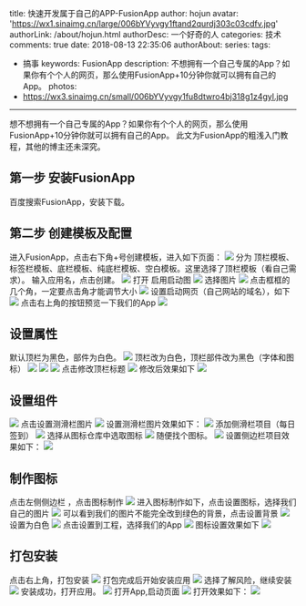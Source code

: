 title: 快速开发属于自己的APP-FusionApp
author: hojun
avatar: 'https://wx1.sinaimg.cn/large/006bYVyvgy1ftand2qurdj303c03cdfv.jpg'
authorLink: /about/hojun.html
authorDesc: 一个好奇的人
categories: 技术
comments: true
date: 2018-08-13 22:35:06
authorAbout:
series:
tags:
 - 搞事
keywords: FusionApp
description: 不想拥有一个自己专属的App？如果你有个个人的网页，那么使用FusionApp+10分钟你就可以拥有自己的App。
photos:
 - https://wx3.sinaimg.cn/small/006bYVyvgy1fu8dtwro4bj318g1z4gyl.jpg
---
想不想拥有一个自己专属的App？如果你有个个人的网页，那么使用FusionApp+10分钟你就可以拥有自己的App。
此文为FusionApp的粗浅入门教程，其他的博主还未深究。

## 第一步 安装FusionApp

百度搜索FusionApp，安装下载。

## 第二步 创建模板及配置

进入FusionApp，点击右下角+号创建模板，进入如下页面：
![](https://wx2.sinaimg.cn/large/006bYVyvgy1fu8dt682vxj318g1z4gph.jpg)
分为 顶栏模板、标签栏模板、底栏模板、纯底栏模板、空白模板。这里选择了顶栏模板（看自己需求）。
输入应用名，点击创建。
![](https://wx1.sinaimg.cn/large/006bYVyvgy1fu8dt73v02j318g1z4jwf.jpg)
打开 启用启动图 
![](https://wx3.sinaimg.cn/large/006bYVyvgy1fu8dt9e3fpj318g1z4wj8.jpg)
选择图片
![](https://wx3.sinaimg.cn/large/006bYVyvgy1fu8dt7w26rj318g1z4al4.jpg)
点击框框的几个角，一定要点击角才能调节大小
![](https://wx2.sinaimg.cn/large/006bYVyvgy1fu8dt8rp45j318g1z447v.jpg)
设置启动网页（自己网站的域名），如下
![](https://wx4.sinaimg.cn/large/006bYVyvgy1fu8dta38vtj318g1z4gqg.jpg)
点击右上角的按钮预览一下我们的App
![](https://wx3.sinaimg.cn/large/006bYVyvgy1fu8dtauvhxj318g1z449o.jpg)

## 设置属性

默认顶栏为黑色，部件为白色。
![](https://wx4.sinaimg.cn/large/006bYVyvgy1fu8dtg98rpj318g1z4gpt.jpg)
顶栏改为白色，顶栏部件改为黑色（字体和图标）
![](https://wx2.sinaimg.cn/large/006bYVyvgy1fu8dth4n18j318g1z4tj1.jpg)
![](https://wx1.sinaimg.cn/large/006bYVyvgy1fu8dti2xd9j318g1z47cz.jpg)
![](https://wx1.sinaimg.cn/large/006bYVyvgy1fu8dtjnjsej318g1z478i.jpg)
点击修改顶栏标题
![](https://wx2.sinaimg.cn/large/006bYVyvgy1fu8dtl9g72j318g1z4af0.jpg)
修改后效果如下
![](https://wx1.sinaimg.cn/large/006bYVyvgy1fu8dtmiclij318g1z4qe4.jpg)


## 设置组件

![](https://wx1.sinaimg.cn/large/006bYVyvgy1fu8dtbpw3ej318g1z4gpx.jpg)
点击设置测滑栏图片
![](https://wx2.sinaimg.cn/large/006bYVyvgy1fu8dtcfww4j318g1z4ajd.jpg)
设置测滑栏图片效果如下：
![](https://wx3.sinaimg.cn/large/006bYVyvgy1fu8dtd3mlzj318g1z4qb7.jpg)
添加侧滑栏项目（每日签到）
![](https://wx2.sinaimg.cn/large/006bYVyvgy1fu8dtdsf10j318g1z4q8l.jpg)
选择从图标仓库中选取图标
![](https://wx1.sinaimg.cn/large/006bYVyvgy1fu8dtedalvj318g1z443y.jpg)
随便找个图标。
![](https://wx1.sinaimg.cn/large/006bYVyvgy1fu8dtf0f0ij318g1z40vy.jpg)
设置侧边栏项目效果如下：
![](https://wx2.sinaimg.cn/large/006bYVyvgy1fu8dtfnk18j318g1z47cp.jpg)

## 制作图标

点击左侧侧边栏 ，点击图标制作
![](https://wx2.sinaimg.cn/large/006bYVyvgy1fu8dtn9h27j318g1z4atj.jpg)
进入图标制作如下，点击设置图标，选择我们自己的图片
![](https://wx3.sinaimg.cn/large/006bYVyvgy1fu8dtnwa7gj318g1z4wgg.jpg)
可以看到我们的图片不能完全改到绿色的背景，点击设置背景
![](https://wx1.sinaimg.cn/large/006bYVyvgy1fu8dtojb7qj318g1z4tcl.jpg)
设置为白色
![](https://wx2.sinaimg.cn/large/006bYVyvgy1fu8dtprmx7j318g1z411b.jpg)
点击设置到工程，选择我们的App
![](https://wx2.sinaimg.cn/large/006bYVyvgy1fu8dtqfyafj318g1z4q6y.jpg)
图标设置效果如下
![](https://wx1.sinaimg.cn/large/006bYVyvgy1fu8dtqzjzbj318g1z476n.jpg)

## 打包安装 

点击右上角，打包安装
![](https://wx4.sinaimg.cn/large/006bYVyvgy1fu8dtrnqxqj318g1z4n2c.jpg)
打包完成后开始安装应用
![](https://wx4.sinaimg.cn/large/006bYVyvgy1fu8dts8020j318g1z40ue.jpg)
选择了解风险，继续安装
![](https://wx3.sinaimg.cn/large/006bYVyvgy1fu8dtt0d51j318g1z4dj8.jpg)
安装成功，打开应用。
![](https://wx3.sinaimg.cn/large/006bYVyvgy1fu8dtuggkej318g1z40tw.jpg)
打开App,启动页面
![](https://wx3.sinaimg.cn/large/006bYVyvgy1fu8dtwro4bj318g1z4gyl.jpg)
打开效果如下：
![](https://wx4.sinaimg.cn/large/006bYVyvgy1fu8dtvxqo9j318g1z4n8c.jpg)
